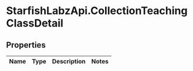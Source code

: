# StarfishLabzApi.CollectionTeachingClassDetail

## Properties
Name | Type | Description | Notes
------------ | ------------- | ------------- | -------------
